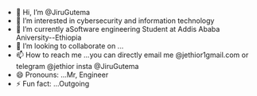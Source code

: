 - 👋 Hi, I’m @JiruGutema
- 👀 I’m interested in cybersecurity and information technology
- 🌱 I’m currently aSoftware engineering Student at Addis Ababa Aniversity--Ethiopia
- 💞️ I’m looking to collaborate on ...
- 📫 How to reach me ...you can directly email me @jethior1gmail.com or telegram @jethior insta @JiruGutema
- 😄 Pronouns: ...Mr, Engineer
- ⚡ Fun fact: ...Outgoing

<!---
JiruGutema/JiruGutema is a ✨ special ✨ repository because its `README.md` (this file) appears on your GitHub profile.
You can click the Preview link to take a look at your changes.
--->
